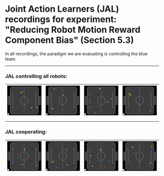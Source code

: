 # Joint Action Learners (JAL) recordings for experiment: "Reducing Robot Motion Reward Component Bias" (Section 5.3)

In all recordings, the paradigm we are evaluating is controlling the blue team.

---
### JAL controlling all robots:
|![](0.webp)|![](1.webp)|![](7.webp)|![](5.webp)|
|:--:|:--:|:--:|:--:|

---
### JAL cooperating:
|![](2.webp)|![](3.webp)|![](8.webp)|![](6.webp)|
|:--:|:--:|:--:|:--:|










